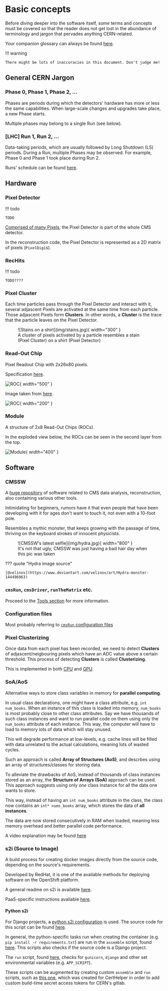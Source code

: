 # Basic concepts

Before diving deeper into the software itself, some terms and concepts must be covered
so that the reader does not get lost in the abundance of terminology
and jargon that pervades anything CERN-related.

Your companion glossary can always be found
[here](https://twiki.cern.ch/twiki/bin/view/CMSPublic/WorkBookGlossary).

!!! warning

	There might be lots of inaccuracies in this document. Don't judge me!
	
## General CERN Jargon

### Phase 0, Phase 1, Phase 2, ...

Phases are periods during which the detectors' hardware has more or less the 
same capabilities. When large-scale changes and upgrades take place, a new Phase
starts.

Multiple phases may belong to a single Run (see below).


### [LHC] Run 1, Run 2, ... 

Data-taking periods, which are usually followed by Long Shutdown (LS) periods.
During a Run, multiple Phases may be observed. For example, Phase 0 and Phase 1 took place during
Run 2.

Runs' schedule can be found [here](https://lhc-commissioning.web.cern.ch/schedule/LHC-long-term.htm).

## Hardware

### Pixel Detector

!!! todo
	
	TODO
	
[Comprised of many Pixels](https://cms.cern/detector/identifying-tracks/silicon-pixels), 
the Pixel Detector is part of the whole CMS detector.


In the reconstruction code, the Pixel Detector is represented as a 2D matrix of
pixels (`PixelDigi`s).


### RecHits

!!! todo

	TODO????

### Pixel Cluster

Each time particles pass through the Pixel Detector and interact with it, several 
adjascent Pixels are activated at the same time from each
particle. Those adjascent Pixels form **Clusters**. In other words, a **Cluster** 
is the trace that the particle leaves on the Pixel Detector.

<figure markdown>
  ![Stains on a shirt](img/stains.jpg){ width="300" }
  <figcaption>A cluster of pixels activated by a particle resembles a stain (Pixel Cluster) on a shirt (Pixel Detector)</figcaption>
</figure>

### Read-Out Chip

Pixel Readout Chip with 2x26x80 pixels.

Specification [here](https://twiki.cern.ch/twiki/bin/view/CMS/Psi46dig).

![ROC](img/roc.png){ width="500" }

Image taken from [here](https://twiki.cern.ch/twiki/pub/CMS/Psi46dig/psi46digSpec.pdf).

![ROC](img/roc2.jpg){ width="200" }

### Module

A structure of 2x8 Read-Out Chips (ROCs).

In the exploded view below, the ROCs can be seen in
the second layer from the top.

![Module](img/module.jpg){ width="400" }

## Software

### CMSSW

A [huge repository](https://github.com/cms-sw/cmssw) of software related to CMS
data analysis, reconstruction, also containing various other tools.

Intimidating for beginners, rumors have it that even people that have been
developing with it for ages don't want to touch it, not even with a 10-foot pole.

Resembles a mythic monster, that keeps growing with the passage of time, thriving on
the keyboard strokes of innocent physicists.

<figure markdown>
  ![CMSSW's latest selfie](img/hydra.jpg){ width="800" }
  <figcaption>
  It's not that ugly, CMSSW was just having a bad hair day when this
  pic was taken
  </figcaption>
</figure>

??? quote "Hydra image source"

	[@velinov](https://www.deviantart.com/velinov/art/Hydra-monster-144496963)

### `cmsRun`, `cmsDriver`, `runTheMatrix` etc.

Proceed to the [Tools section](cmssw/tools.md) for more information.

### Configuration files

Most probably referring to 
[`cmsRun` configuration files](https://twiki.cern.ch/twiki/bin/view/CMSPublic/WorkBookConfigFileIntro)

### Pixel Clusterizing

Once data from each pixel has been recorded,
we need to detect **Clusters** of adjascent/neigbouring pixels which
have an ADC value above a certain threshold. This process of detecting
**Clusters** is called **Clusterizing**.

This is implemented in both [CPU](cmssw/cpu/PixelThresholdClusterizer-overview.md)
and [GPU](cmssw/gpu/gpuClustering-overview.md).

### SoA/AoS

Alternative ways to store class variables in memory for **parallel computing**.

In usual class declarations, one might have a class attribute, e.g. `int num_books`. 
When an instance of this class is loaded into memory, `num_books` is most probably close
to other class attributes. Say we have thousands of such class instances and
want to run parallel code on them using only the `num_books` attribute
of each instance. This way, the computer will have to load to memory lots of data
which will stay unused. 

This will degrade performance at low-levels, e.g. cache lines will be filled
with data unrelated to the actual calculations, meaning lots of wasted cycles.

Such an approach is called **Array of Structures (AoS)**, and descrbes using
an array of structures/classes for storing data.

To alleviate the drawbacks of AoS, instead of thousands of class instances
stored as an array, the **Structure of Arrays (SoA)** approach can be used. This
approach suggests using only *one* class instance for all the data one wants to store.

This way, instead of having an `int num_books` attribute in the class, the class now
contains an `int* nums_books` array, which stores the data of **all instances**.

The data are now stored consecutively in RAM when loaded, meaning less memory overhead
and better parallel code performance.

A video explanation may be found [here](https://www.youtube.com/watch?v=ScvpoiTbMKc)

### s2i (Source to Image)

A build process for creating docker images directly from the source
code, depending on the source's requirements.

Developed by RedHat, it is one of the available methods for
deploying software on the OpenShift platform.



A general readme on s2i is available
[here](https://github.com/openshift/source-to-image/blob/master/docs/builder_image.md).

PaaS-specific instructions available
[here](https://paas.docs.cern.ch/2._Deploy_Applications/Deploy_From_Git_Repository/2-deploy-s2i-app/).

#### Python s2i

For Django projects, a
[python s2i configuration](https://docs.openshift.com/container-platform/3.11/using_images/s2i_images/python.html)
is used. The source code for this script can be found
[here](https://github.com/sclorg/s2i-python-container).

In general, the python-specific tasks run when creating the
container (e.g. `pip install -r requirements.txt`)
are run in the `assemble` script, found
[here](https://github.com/sclorg/s2i-python-container/blob/master/3.8/s2i/bin/assemble). This scripts also checks if the source code
is a Django project.

The `run` script, found
[here](https://github.com/sclorg/s2i-python-container/blob/master/3.8/s2i/bin/run),
checks for `gunicorn`, `django` and other set environmental
variables (e.g. `APP_SCRIPT`).

These scripts can be augmented by creating custom `assemble` and `run`
scripts, such as
[this one](https://github.com/CMSTrackerDPG/certifier/blob/master/.s2i/bin/assemble),
which was created for CertHelper in order to add custom build-time
secret access tokens for CERN's gitlab.
